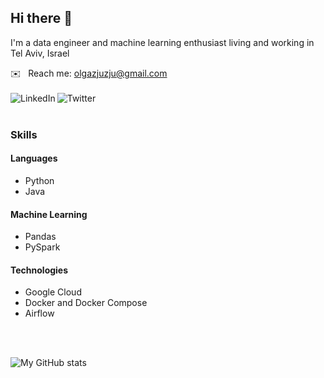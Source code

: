 ## Hi there 👋

I'm a data engineer and machine learning enthusiast living and working in Tel Aviv, Israel

✉️&nbsp;&nbsp;&nbsp;Reach me: olgazjuzju@gmail.com 
<br />
<br />
<a href="https://www.linkedin.com/in/olgabraginskaya/" target='_blank'>
  <img align="left" alt="LinkedIn" src="https://img.shields.io/badge/LinkedIn-0077B5?style=for-the-badge&logo=linkedin&logoColor=white" />
</a>
<a href="https://www.linkedin.com/in/olgabraginskaya/" target='_blank'>
  <img align="left" alt="Twitter" src="https://img.shields.io/badge/Twitter-1DA1F2?style=for-the-badge&logo=twitter&logoColor=white" />
</a>
<br />
<br />
### Skills

#### Languages

- Python
- Java

#### Machine Learning

- Pandas
- PySpark

#### Technologies

- Google Cloud
- Docker and Docker Compose
- Airflow

<br />
<br />

![My GitHub stats](https://github-readme-stats.vercel.app/api?username=olgazju&count_private=true&theme=graywhite)


<!--
**olgazju/olgazju** is a ✨ _special_ ✨ repository because its `README.md` (this file) appears on your GitHub profile.

Here are some ideas to get you started:

- 🔭 I’m currently working on ...
- 🌱 I’m currently learning ...
- 👯 I’m looking to collaborate on ...
- 🤔 I’m looking for help with ...
- 💬 Ask me about ...
- 📫 How to reach me: ...
- 😄 Pronouns: ...
- ⚡ Fun fact: ...
-->

